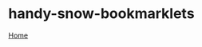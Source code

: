 # handy-snow-bookmarklets

[Home](javascript:(function()%7Bjavascript%3A%20(function%20framer()%20%7B%20%20%20%20%20%20%20var%20a%20%3D%20window.location.href%3B%20%20%20%20%20%20%20var%20b%20%3D%20a.indexOf(%22%3A%2F%2F%22)%3B%20%20%20%20%20%20%20b%20%3D%20a.indexOf(%22%2F%22%2C%20b%20%2B%203)%20%2B%201%3B%20%20%20%20%20%20%20var%20c%20%3D%20a.slice(0%2C%20b)%3B%20%20%20%20%20%20%20a%20%3D%20a.slice(b)%3B%20%20%20%20%20%20%20window.location.href%20%3D%20c%20%2B%20%22%22%3B%7D)()%7D)())
